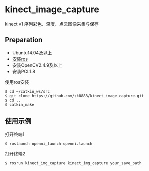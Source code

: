 # kinect_image_capture
kinect v1 序列彩色、深度、点云图像采集与保存
## Preparation
* Ubuntu14.04及以上
* [安装ros](http://wiki.ros.org/indigo/Installation/Ubuntu)
* 安装OpenCV2.4.9及以上
* 安装PCL1.8

使用ros安装
```
$ cd ~/catkin_ws/src 
$ git clone https://github.com/zk8888/kinect_image_capture.git
$ cd ..
$ catkin_make
```
## 使用示例
打开终端1
```
$ roslaunch openni_launch openni.launch
```
打开终端2
```
$ rosrun kinect_img_capture kinect_img_capture your_save_path
```

